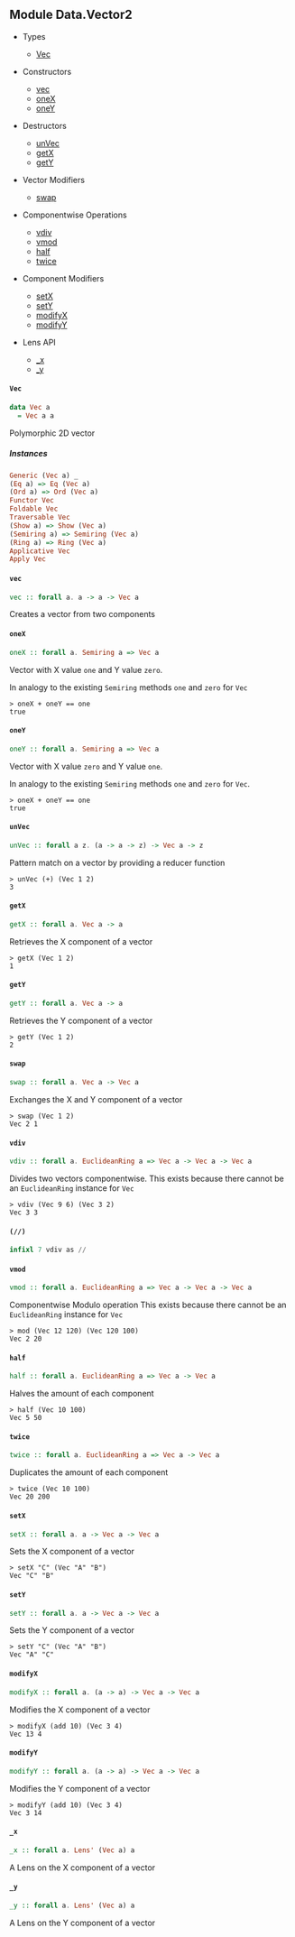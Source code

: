 ## Module Data.Vector2

- Types
  - [Vec](#t:Vec)

- Constructors
  - [vec](#v:vec)
  - [oneX](#v:oneX)
  - [oneY](#v:oneY)

- Destructors
  - [unVec](#v:unVec)
  - [getX](#v:getX)
  - [getY](#v:getY)

- Vector Modifiers
  - [swap](#v:swap)

- Componentwise Operations
  - [vdiv](#v:vdiv)
  - [vmod](#v:vmod)
  - [half](#v:half)
  - [twice](#v:twice)

- Component Modifiers
  - [setX](#v:setX)
  - [setY](#v:setY)
  - [modifyX](#v:modifyX)
  - [modifyY](#v:modifyY)

- Lens API
  - [_x](#v:_x)
  - [_y](#v:_y)

#### `Vec`

``` purescript
data Vec a
  = Vec a a
```

Polymorphic 2D vector

##### Instances
``` purescript
Generic (Vec a) _
(Eq a) => Eq (Vec a)
(Ord a) => Ord (Vec a)
Functor Vec
Foldable Vec
Traversable Vec
(Show a) => Show (Vec a)
(Semiring a) => Semiring (Vec a)
(Ring a) => Ring (Vec a)
Applicative Vec
Apply Vec
```

#### `vec`

``` purescript
vec :: forall a. a -> a -> Vec a
```

Creates a vector from two components

#### `oneX`

``` purescript
oneX :: forall a. Semiring a => Vec a
```

Vector with X value `one` and Y value `zero`.

In analogy to the existing `Semiring` methods `one` and `zero` for `Vec`

```
> oneX + oneY == one
true
```

#### `oneY`

``` purescript
oneY :: forall a. Semiring a => Vec a
```

Vector with X value `zero` and Y value `one`.

In analogy to the existing `Semiring` methods `one` and `zero` for `Vec`.

```
> oneX + oneY == one
true
```

#### `unVec`

``` purescript
unVec :: forall a z. (a -> a -> z) -> Vec a -> z
```

Pattern match on a vector by providing a reducer function

```
> unVec (+) (Vec 1 2)
3
```

#### `getX`

``` purescript
getX :: forall a. Vec a -> a
```

Retrieves the X component of a vector

```
> getX (Vec 1 2)
1
```

#### `getY`

``` purescript
getY :: forall a. Vec a -> a
```

Retrieves the Y component of a vector

```
> getY (Vec 1 2)
2
```

#### `swap`

``` purescript
swap :: forall a. Vec a -> Vec a
```

Exchanges the X and Y component of a vector

```
> swap (Vec 1 2)
Vec 2 1
```

#### `vdiv`

``` purescript
vdiv :: forall a. EuclideanRing a => Vec a -> Vec a -> Vec a
```

Divides two vectors componentwise.
This exists because there cannot be an `EuclideanRing` instance for `Vec`

```
> vdiv (Vec 9 6) (Vec 3 2)
Vec 3 3
```

#### `(//)`

``` purescript
infixl 7 vdiv as //
```

#### `vmod`

``` purescript
vmod :: forall a. EuclideanRing a => Vec a -> Vec a -> Vec a
```

Componentwise Modulo operation
This exists because there cannot be an `EuclideanRing` instance for `Vec`

```
> mod (Vec 12 120) (Vec 120 100)
Vec 2 20
```

#### `half`

``` purescript
half :: forall a. EuclideanRing a => Vec a -> Vec a
```

Halves the amount of each component

```
> half (Vec 10 100)
Vec 5 50
```

#### `twice`

``` purescript
twice :: forall a. EuclideanRing a => Vec a -> Vec a
```

Duplicates the amount of each component

```
> twice (Vec 10 100)
Vec 20 200
```

#### `setX`

``` purescript
setX :: forall a. a -> Vec a -> Vec a
```

Sets the X component of a vector

```
> setX "C" (Vec "A" "B")
Vec "C" "B"
```

#### `setY`

``` purescript
setY :: forall a. a -> Vec a -> Vec a
```

Sets the Y component of a vector

```
> setY "C" (Vec "A" "B")
Vec "A" "C"
```

#### `modifyX`

``` purescript
modifyX :: forall a. (a -> a) -> Vec a -> Vec a
```

Modifies the X component of a vector

```
> modifyX (add 10) (Vec 3 4)
Vec 13 4
```

#### `modifyY`

``` purescript
modifyY :: forall a. (a -> a) -> Vec a -> Vec a
```

Modifies the Y component of a vector

```
> modifyY (add 10) (Vec 3 4)
Vec 3 14
```

#### `_x`

``` purescript
_x :: forall a. Lens' (Vec a) a
```

A Lens on the X component of a vector

#### `_y`

``` purescript
_y :: forall a. Lens' (Vec a) a
```

A Lens on the Y component of a vector


